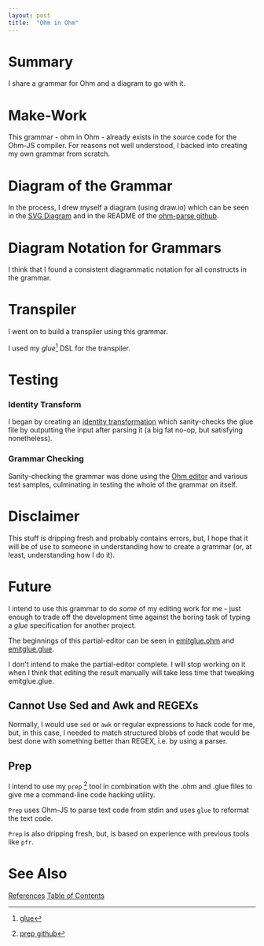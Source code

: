 ```yaml
---
layout: post
title:  "Ohm in Ohm"
---
```

# Summary
I share a grammar for Ohm and a diagram to go with it.

# Make-Work
This grammar - ohm in Ohm - already exists in the source code for the Ohm-JS compiler.  For reasons not well understood, I backed into creating my own grammar from scratch.

# Diagram of the Grammar
In the process, I drew myself a diagram (using draw.io) which can be seen in the [SVG Diagram](https://github.com/guitarvydas/ohm-parse/blob/main/ohm-grammar.svg) and in the README of the [ohm-parse github](https://github.com/guitarvydas/ohm-parse).

# Diagram Notation for Grammars
I think that I found a consistent diagrammatic notation for all constructs in the grammar.

# Transpiler

I went on to build a transpiler using this grammar.  

I used my *glue*[^2] DSL for the transpiler.

# Testing
### Identity Transform
I began by creating an [identity transformation](https://github.com/guitarvydas/ohm-parse/blob/main/identity-ohm.glue) which sanity-checks the glue file by outputting the input after parsing it (a big fat no-op, but satisfying nonetheless).

### Grammar Checking

Sanity-checking the grammar was done using the [Ohm editor](https://ohmlang.github.io/editor/) and various test samples, culminating in testing the whole of the grammar on itself.

# Disclaimer
This stuff is dripping fresh and probably contains errors, but, I hope that it will be of use to someone in understanding how to create a grammar (or, at least, understanding how I do it).

# Future
I intend to use this grammar to do *some* of my editing work for me - just enough to trade off the development time against the boring task of typing a *glue* specification for another project.

The beginnings of this partial-editor can be seen in [emitglue.ohm](https://github.com/guitarvydas/ohm-parse/blob/main/emitglue.ohm) and [emitglue.glue](https://github.com/guitarvydas/ohm-parse/blob/main/emitglue.glue).

I don't intend to make the partial-editor complete.  I will stop working on it when I think that editing the result manually will take less time that tweaking emitglue.glue.

## Cannot Use Sed and Awk and REGEXs
Normally, I would use `sed` or `awk` or regular expressions to hack code for me, but, in this case, I needed to match structured blobs of code that would be best done with something better than REGEX, i.e. by using a parser.

## Prep
I intend to use my `prep` [^3] tool in combination with the .ohm and .glue files to give me a command-line code hacking utility.

`Prep` uses Ohm-JS to parse text code from stdin and uses `glue`  to reformat the text code.

`Prep` is also dripping fresh, but, is based on experience with previous tools like `pfr`.

[^2]: [glue](https://guitarvydas.github.io/2021/04/11/Glue-Tool.html)

[^3]: [prep github](https://github.com/guitarvydas/prep)
# See Also
[References](https://guitarvydas.github.io/2021/01/14/References.html)
[Table of Contents](https://guitarvydas.github.io/2021/12/10/Table-of-Contents-Dec-01-2021.html)

<script src="https://utteranc.es/client.js" 
        repo="guitarvydas/guitarvydas.github.io" 
        issue-term="pathname" 
        theme="github-light" 
        crossorigin="anonymous" 
        async> 
</script> 